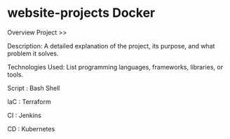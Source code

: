 # website-projects Docker 

Overview Project >> 

Description: A detailed explanation of the project, its purpose, and what problem it solves.

Technologies Used: List programming languages, frameworks, libraries, or tools.

Script : Bash Shell

IaC : Terraform 

CI : Jenkins

CD : Kubernetes
